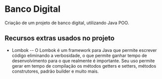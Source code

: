 # Banco Digital

Criação de um projeto de banco digital, utilizando Java POO.

## Recursos extras usados no projeto
* Lombok 
-- O Lombok é um framework para Java que permite escrever código eliminando a verbosidade, o que permite ganhar tempo de desenvolvimento para o que realmente é importante. Seu uso permite gerar em tempo de compilação os métodos getters e setters, métodos construtores, padrão builder e muito mais.

